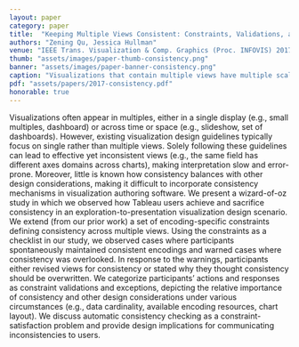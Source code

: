 ```yaml
---
layout: paper
category: paper
title:  "Keeping Multiple Views Consistent: Constraints, Validations, and Exceptions in Visualization Authoring"
authors: "Zening Qu, Jessica Hullman"
venue: "IEEE Trans. Visualization & Comp. Graphics (Proc. INFOVIS) 2017"
thumb: "assets/images/paper-thumb-consistency.png"
banner: "assets/images/paper-banner-consistency.png"
caption: "Visualizations that contain multiple views have multiple scales (e.g., xy scales, color scales). We develop and study authors' reactions to a model that formalizes visual encoding consistency between scale pairs as the above constraints. C1.1, C1.2, C2.1, and C2.2 require a pair of quantitative or nominal fields to be encoded using the same or different xy scales across two views depending on whether the fields are the same or different. Applying a similar logic to color, C1.3 and C1.4 require the same quantitative and nominal fields to have the same color scales. C2.3 requires different quantitative fields to have different hues, while C2.4 requires palettes of different nominal fields to not overlap. C2.5 requires nominal palettes to not include constant colors of other views."
pdf: "assets/papers/2017-consistency.pdf"
honorable: true
---
```


<!-- abstract -->
Visualizations often appear in multiples, either in a single display (e.g., small multiples, dashboard) or across time or space (e.g., slideshow, set of dashboards). However, existing visualization design guidelines typically focus on single rather than multiple views. Solely following these guidelines can lead to effective yet inconsistent views (e.g., the same field has different axes domains across charts), making interpretation slow and error-prone. Moreover, little is known how consistency balances with other design considerations, making it difficult to incorporate consistency mechanisms in visualization authoring software. We present a wizard-of-oz study in which we observed how Tableau users achieve and sacrifice consistency in an exploration-to-presentation visualization design scenario. We extend (from our prior work) a set of encoding-specific constraints defining consistency across multiple views. Using the constraints as a checklist in our study, we observed cases where participants spontaneously maintained consistent encodings and warned cases where consistency was overlooked. In response to the warnings, participants either revised views for consistency or stated why they thought consistency should be overwritten. We categorize participants’ actions and responses as constraint validations and exceptions, depicting the relative importance of consistency and other design considerations under various circumstances (e.g., data cardinality, available encoding resources, chart layout). We discuss automatic consistency checking as a constraint-satisfaction problem and provide design implications for communicating inconsistencies to users.
